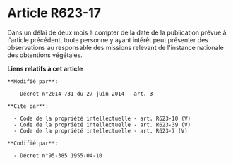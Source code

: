 # Article R623-17

Dans un délai de deux mois à compter de la date de la publication prévue à l'article précédent, toute personne y ayant
intérêt peut présenter des observations au responsable des missions relevant de l'instance nationale des obtentions
végétales.

**Liens relatifs à cet article**

	**Modifié par**:

	  - Décret n°2014-731 du 27 juin 2014 - art. 3

	**Cité par**:

	  - Code de la propriété intellectuelle - art. R623-10 (V)
	  - Code de la propriété intellectuelle - art. R623-39 (V)
	  - Code de la propriété intellectuelle - art. R623-7 (V)

	**Codifié par**:

	  - Décret n°95-385 1955-04-10

